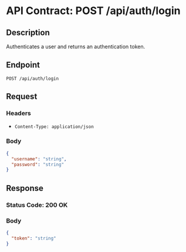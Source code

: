 # API Contract: POST /api/auth/login

## Description
Authenticates a user and returns an authentication token.

## Endpoint
`POST /api/auth/login`

## Request
### Headers
- `Content-Type: application/json`

### Body
```json
{
  "username": "string",
  "password": "string"
}
```

## Response
### Status Code: 200 OK
### Body
```json
{
  "token": "string"
}